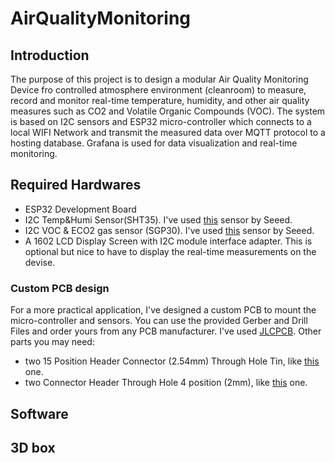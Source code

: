 # AirQualityMonitoring

## Introduction
The purpose of this project is to design a modular Air Quality Monitoring Device fro controlled atmosphere environment (cleanroom) to measure, record and monitor real-time temperature, humidity, and other air quality measures such as CO2 and Volatile Organic Compounds (VOC). The system is based on I2C sensors and ESP32 micro-controller which connects to a local WIFI Network and transmit the measured data over MQTT protocol to a hosting database. Grafana is used for data visualization and real-time monitoring.

## Required Hardwares
- ESP32 Development Board
- I2C Temp&Humi Sensor(SHT35). I've used [this](https://media.digikey.com/pdf/Data%20Sheets/Seeed%20Technology/Grove_I2C_HighAccuracy_Temp_Humi_Sensor(SHT35)_Web.pdf) sensor by Seeed.
- I2C VOC & ECO2 gas sensor (SGP30). I've used [this](https://media.digikey.com/pdf/Data%20Sheets/Seeed%20Technology/101020512_Web.pdf) sensor by Seeed.
- A 1602 LCD Display Screen with I2C module interface adapter. This is optional but nice to have to display the real-time measurements on the devise.

### Custom PCB design
For a more practical application, I've designed a custom PCB to mount the micro-controller and sensors. You can use the provided Gerber and Drill Files and order yours from any PCB manufacturer. I've used [JLCPCB](https://jlcpcb.com). Other parts you may need:
- two 15 Position Header Connector (2.54mm) Through Hole Tin, like [this](https://www.digikey.ca/en/products/detail/sullins-connector-solutions/PPTC151LFBN-RC/810153) one.
- two Connector Header Through Hole 4 position (2mm), like [this](https://www.digikey.ca/en/products/detail/sullins-connector-solutions/SWR201-NRTN-S04-SA-WH/2769602) one.


## Software







## 3D box
